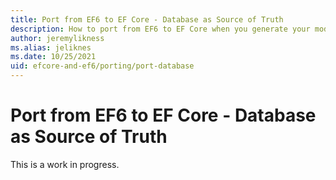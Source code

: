 ```yaml
---
title: Port from EF6 to EF Core - Database as Source of Truth
description: How to port from EF6 to EF Core when you generate your model from the database.
author: jeremylikness
ms.alias: jeliknes
ms.date: 10/25/2021
uid: efcore-and-ef6/porting/port-database
---
```


# Port from EF6 to EF Core - Database as Source of Truth

This is a work in progress.
